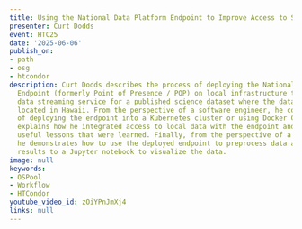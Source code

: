 ```yaml
---
title: Using the National Data Platform Endpoint to Improve Access to Science Data
presenter: Curt Dodds
event: HTC25
date: '2025-06-06'
publish_on:
- path
- osg
- htcondor
description: Curt Dodds describes the process of deploying the National Data Platform
  Endpoint (formerly Point of Presence / POP) on local infrastructure to provide a
  data streaming service for a published science dataset where the data origin is
  located in Hawaii. From the perspective of a software engineer, he covers the process
  of deploying the endpoint into a Kubernetes cluster or using Docker Compose. Dodds
  explains how he integrated access to local data with the endpoint and describe some
  useful lessons that were learned. Finally, from the perspective of a science user,
  he demonstrates how to use the deployed endpoint to preprocess data and stream the
  results to a Jupyter notebook to visualize the data.
image: null
keywords:
- OSPool
- Workflow
- HTCondor
youtube_video_id: zOiYPnJmXj4
links: null
---
```

